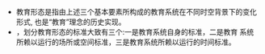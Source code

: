 - 教育形态是指由上述三个基本要素所构成的教育系统在不同时空背景下的变化形式,
  也是“教育”理念的历史实现。
- ，划分教育形态的标准大致有三个:一是教育系统自身的标准，二是教育
  系统所赖以运行的场所或空间标准，三是教育系统所赖以运行的时间标准。